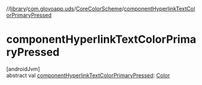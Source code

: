 //[library](../../../index.md)/[com.glovoapp.uds](../index.md)/[CoreColorScheme](index.md)/[componentHyperlinkTextColorPrimaryPressed](component-hyperlink-text-color-primary-pressed.md)

# componentHyperlinkTextColorPrimaryPressed

[androidJvm]\
abstract val [componentHyperlinkTextColorPrimaryPressed](component-hyperlink-text-color-primary-pressed.md): [Color](https://developer.android.com/reference/kotlin/androidx/compose/ui/graphics/Color.html)

